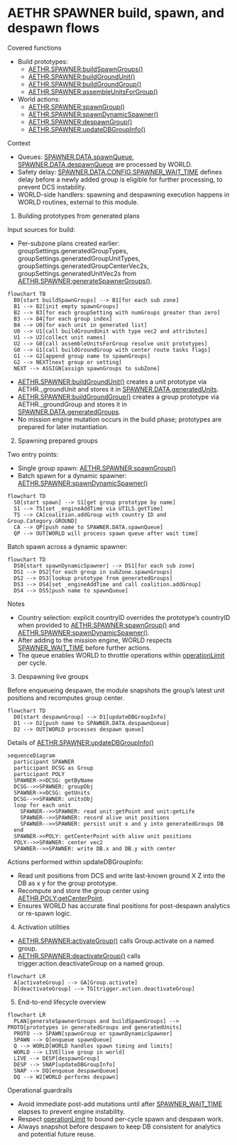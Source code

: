 # AETHR SPAWNER build, spawn, and despawn flows

Covered functions
- Build prototypes:
  - [AETHR.SPAWNER:buildSpawnGroups()](dev/SPAWNER.lua:684)
  - [AETHR.SPAWNER:buildGroundUnit()](dev/SPAWNER.lua:282)
  - [AETHR.SPAWNER:buildGroundGroup()](dev/SPAWNER.lua:321)
  - [AETHR.SPAWNER:assembleUnitsForGroup()](dev/SPAWNER.lua:358)
- World actions:
  - [AETHR.SPAWNER:spawnGroup()](dev/SPAWNER.lua:425)
  - [AETHR.SPAWNER:spawnDynamicSpawner()](dev/SPAWNER.lua:438)
  - [AETHR.SPAWNER:despawnGroup()](dev/SPAWNER.lua:457)
  - [AETHR.SPAWNER:updateDBGroupInfo()](dev/SPAWNER.lua:393)

Context
- Queues: [SPAWNER.DATA.spawnQueue](dev/SPAWNER.lua:82), [SPAWNER.DATA.despawnQueue](dev/SPAWNER.lua:84) are processed by WORLD.
- Safety delay: [SPAWNER.DATA.CONFIG.SPAWNER_WAIT_TIME](dev/SPAWNER.lua:95) defines delay before a newly added group is eligible for further processing, to prevent DCS instability.
- WORLD-side handlers: spawning and despawning execution happens in WORLD routines, external to this module.


1) Building prototypes from generated plans

Input sources for build:
- Per-subzone plans created earlier: groupSettings.generatedGroupTypes, groupSettings.generatedGroupUnitTypes, groupSettings.generatedGroupCenterVec2s, groupSettings.generatedUnitVec2s from [AETHR.SPAWNER:generateSpawnerGroups()](dev/SPAWNER.lua:660).

```mermaid
flowchart TB
  B0[start buildSpawnGroups] --> B1[for each sub zone]
  B1 --> B2[init empty spawnGroups]
  B2 --> B3[for each groupSetting with numGroups greater than zero]
  B3 --> B4[for each group index]
  B4 --> U0[for each unit in generated list]
  U0 --> U1[call buildGroundUnit with type vec2 and attributes]
  U1 --> U2[collect unit names]
  U2 --> G0[call assembleUnitsForGroup resolve unit prototypes]
  G0 --> G1[call buildGroundGroup with center route tasks flags]
  G1 --> G2[append group name to spawnGroups]
  G2 --> NEXT[next group or setting]
  NEXT --> ASSIGN[assign spawnGroups to subZone]
```

- [AETHR.SPAWNER:buildGroundUnit()](dev/SPAWNER.lua:282) creates a unit prototype via AETHR._groundUnit and stores it in [SPAWNER.DATA.generatedUnits](dev/SPAWNER.lua:80).
- [AETHR.SPAWNER:buildGroundGroup()](dev/SPAWNER.lua:321) creates a group prototype via AETHR._groundGroup and stores it in [SPAWNER.DATA.generatedGroups](dev/SPAWNER.lua:76).
- No mission engine mutation occurs in the build phase; prototypes are prepared for later instantiation.


2) Spawning prepared groups

Two entry points:
- Single group spawn: [AETHR.SPAWNER:spawnGroup()](dev/SPAWNER.lua:425)
- Batch spawn for a dynamic spawner: [AETHR.SPAWNER:spawnDynamicSpawner()](dev/SPAWNER.lua:438)

```mermaid
flowchart TD
  S0[start spawn] --> S1[get group prototype by name]
  S1 --> TS[set _engineAddTime via UTILS.getTime]
  TS --> CA[coalition.addGroup with country ID and Group.Category.GROUND]
  CA --> QP[push name to SPAWNER.DATA.spawnQueue]
  QP --> OUT[WORLD will process spawn queue after wait time]
```

Batch spawn across a dynamic spawner:

```mermaid
flowchart TD
  DS0[start spawnDynamicSpawner] --> DS1[for each sub zone]
  DS1 --> DS2[for each group in subZone.spawnGroups]
  DS2 --> DS3[lookup prototype from generatedGroups]
  DS3 --> DS4[set _engineAddTime and call coalition.addGroup]
  DS4 --> DS5[push name to spawnQueue]
```

Notes
- Country selection: explicit countryID overrides the prototype’s countryID when provided to [AETHR.SPAWNER:spawnGroup()](dev/SPAWNER.lua:425) and [AETHR.SPAWNER:spawnDynamicSpawner()](dev/SPAWNER.lua:438).
- After adding to the mission engine, WORLD respects [SPAWNER_WAIT_TIME](dev/SPAWNER.lua:95) before further actions.
- The queue enables WORLD to throttle operations within [operationLimit](dev/SPAWNER.lua:98) per cycle.


3) Despawning live groups

Before enqueueing despawn, the module snapshots the group’s latest unit positions and recomputes group center.

```mermaid
flowchart TD
  D0[start despawnGroup] --> D1[updateDBGroupInfo]
  D1 --> D2[push name to SPAWNER.DATA.despawnQueue]
  D2 --> OUT[WORLD processes despawn queue]
```

Details of [AETHR.SPAWNER:updateDBGroupInfo()](dev/SPAWNER.lua:393)

```mermaid
sequenceDiagram
  participant SPAWNER
  participant DCSG as Group
  participant POLY
  SPAWNER->>DCSG: getByName
  DCSG-->>SPAWNER: groupObj
  SPAWNER->>DCSG: getUnits
  DCSG-->>SPAWNER: unitsObj
  loop for each unit
    SPAWNER-->>SPAWNER: read unit:getPoint and unit:getLife
    SPAWNER-->>SPAWNER: record alive unit positions
    SPAWNER-->>SPAWNER: persist unit x and y into generatedGroups DB
  end
  SPAWNER->>POLY: getCenterPoint with alive unit positions
  POLY-->>SPAWNER: center vec2
  SPAWNER-->>SPAWNER: write DB.x and DB.y with center
```

Actions performed within updateDBGroupInfo:
- Read unit positions from DCS and write last-known ground X Z into the DB as x y for the group prototype.
- Recompute and store the group center using [AETHR.POLY:getCenterPoint](dev/POLY.lua).
- Ensures WORLD has accurate final positions for post-despawn analytics or re-spawn logic.


4) Activation utilities

- [AETHR.SPAWNER:activateGroup()](dev/SPAWNER.lua:375) calls Group.activate on a named group.
- [AETHR.SPAWNER:deactivateGroup()](dev/SPAWNER.lua:383) calls trigger.action.deactivateGroup on a named group.

```mermaid
flowchart LR
  A[activateGroup] --> GA[Group.activate]
  D[deactivateGroup] --> TG[trigger.action.deactivateGroup]
```


5) End-to-end lifecycle overview

```mermaid
flowchart LR
  PLAN[generateSpawnerGroups and buildSpawnGroups] --> PROTO[prototypes in generatedGroups and generatedUnits]
  PROTO --> SPAWN[spawnGroup or spawnDynamicSpawner]
  SPAWN --> Q[enqueue spawnQueue]
  Q --> WORLD[WORLD handles spawn timing and limits]
  WORLD --> LIVE[live group in world]
  LIVE --> DESP[despawnGroup]
  DESP --> SNAP[updateDBGroupInfo]
  SNAP --> DQ[enqueue despawnQueue]
  DQ --> W2[WORLD performs despawn]
```

Operational guardrails
- Avoid immediate post-add mutations until after [SPAWNER_WAIT_TIME](dev/SPAWNER.lua:95) elapses to prevent engine instability.
- Respect [operationLimit](dev/SPAWNER.lua:98) to bound per-cycle spawn and despawn work.
- Always snapshot before despawn to keep DB consistent for analytics and potential future reuse.